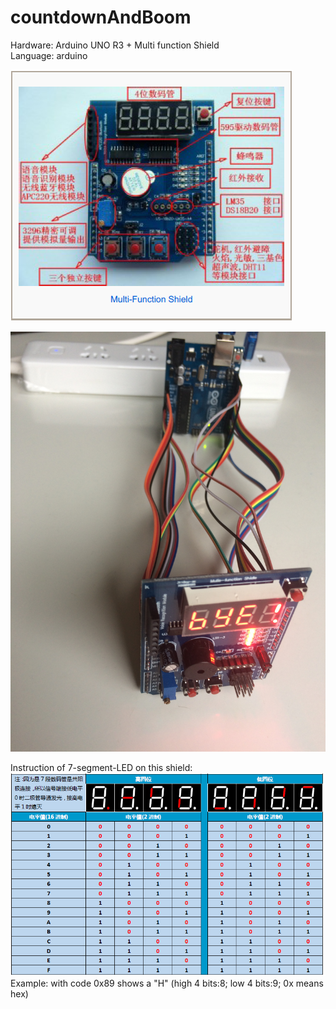 # countdownAndBoom

Hardware: Arduino UNO R3 + Multi function Shield  
Language: arduino

![mfs](readme_pic/multi_function_shield.png)  

![prestation](readme_pic/presentation.jpg)  

Instruction of 7-segment-LED on this shield:
![7_segement_value](readme_pic/7_segement_value.png)  
Example: with code 0x89 shows a "H" (high 4 bits:8; low 4 bits:9; 0x means hex)

